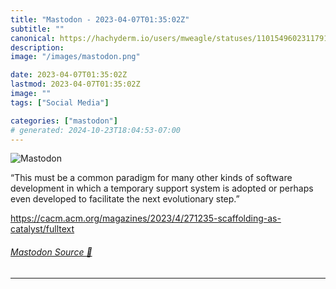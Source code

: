 ```yaml
---
title: "Mastodon - 2023-04-07T01:35:02Z"
subtitle: ""
canonical: https://hachyderm.io/users/mweagle/statuses/110154960231179127
description:
image: "/images/mastodon.png"

date: 2023-04-07T01:35:02Z
lastmod: 2023-04-07T01:35:02Z
image: ""
tags: ["Social Media"]

categories: ["mastodon"]
# generated: 2024-10-23T18:04:53-07:00
---
```

![Mastodon](/images/mastodon.png)

<p>“This must be a common paradigm for many other kinds of software development in which a temporary support system is adopted or perhaps even developed to facilitate the next evolutionary step.”</p><p><a href="https://cacm.acm.org/magazines/2023/4/271235-scaffolding-as-catalyst/fulltext" target="_blank" rel="nofollow noopener noreferrer" translate="no"><span class="invisible">https://</span><span class="ellipsis">cacm.acm.org/magazines/2023/4/</span><span class="invisible">271235-scaffolding-as-catalyst/fulltext</span></a></p>


###### [Mastodon Source 🐘](https://hachyderm.io/@mweagle/110154960231179127)

___

